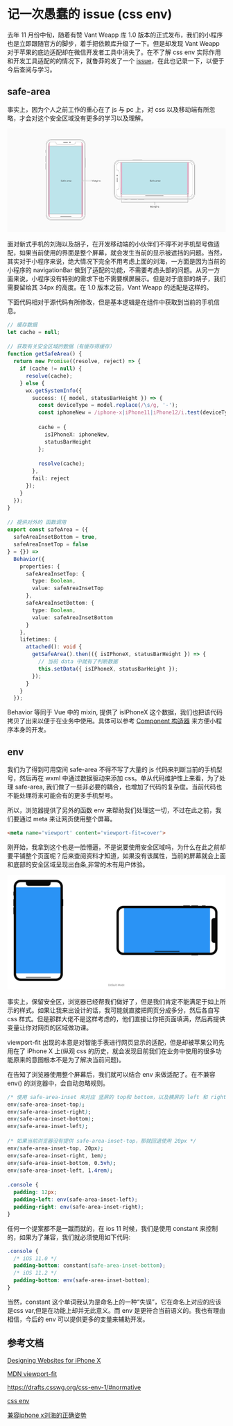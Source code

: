 # 记一次愚蠢的 issue (css env)

去年 11 月份中旬，随着有赞 Vant Weapp 库 1.0 版本的正式发布，我们的小程序也是立即跟随官方的脚步，着手把依赖库升级了一下。但是却发现 Vant Weapp 对于苹果的底边适配却在微信开发者工具中消失了。在不了解 css env 实际作用和开发工具适配的的情况下，就鲁莽的发了一个 [issue](https://github.com/youzan/vant-weapp/issues/2264)，在此也记录一下，以便于今后查阅与学习。

## safe-area

事实上，因为个人之前工作的重心在了 js 与 pc 上，对 css 以及移动端有所忽略，才会对这个安全区域没有更多的学习以及理解。

![safe-area](../images/20-01-21/safe-area.png)

面对新式手机的刘海以及胡子，在开发移动端的小伙伴们不得不对手机型号做适配，如果当前使用的界面是整个屏幕，就会发生当前的显示被遮挡的问题。当然，其实对于小程序来说，绝大情况下完全不用考虑上面的刘海，一方面是因为当前的小程序的 navigationBar 做到了适配的功能，不需要考虑头部的问题。从另一方面来说，小程序没有特别的需求下也不需要横屏展示。但是对于底部的胡子，我们需要留给其 34px 的高度。在 1.0 版本之前，Vant Weapp 的适配是这样的。

下面代码相对于源代码有所修改，但是基本逻辑是在组件中获取到当前的手机信息。

```ts
// 缓存数据
let cache = null;

// 获取有关安全区域的数据（有缓存得缓存）
function getSafeArea() {
  return new Promise((resolve, reject) => {
    if (cache != null) {
      resolve(cache);
    } else {
      wx.getSystemInfo({
        success: ({ model, statusBarHeight }) => {
          const deviceType = model.replace(/\s/g, '-');
          const iphoneNew = /iphone-x|iPhone11|iPhone12/i.test(deviceType);
		  
          cache = {
            isIPhoneX: iphoneNew,
            statusBarHeight
          };

          resolve(cache);
        },
        fail: reject
      });
    }
  });
}

// 提供对外的 函数调用
export const safeArea = ({
  safeAreaInsetBottom = true,
  safeAreaInsetTop = false
} = {}) =>
  Behavior({
    properties: {
      safeAreaInsetTop: {
        type: Boolean,
        value: safeAreaInsetTop
      },
      safeAreaInsetBottom: {
        type: Boolean,
        value: safeAreaInsetBottom
      }
    },
    lifetimes: {
      attached(): void {
        getSafeArea().then(({ isIPhoneX, statusBarHeight }) => {
          // 当前 data 中就有了判断数据 
          this.setData({ isIPhoneX, statusBarHeight });
        });
      }
    }
  });
```

Behavior 等同于 Vue 中的 mixin, 提供了 isIPhoneX 这个数据，我们也把该代码拷贝了出来以便于在业务中使用。具体可以参考 [Component 构造器](https://developers.weixin.qq.com/miniprogram/dev/framework/custom-component/component.html) 来方便小程序本身的开发。

## env

我们为了得到可用空间 safe-area 不得不写了大量的 js 代码来判断当前的手机型号，然后再在 wxml 中通过数据驱动来添加 css。单从代码维护性上来看，为了处理 safe-area, 我们做了一些非必要的耦合，也增加了代码的复杂度。当前代码也不能处理将来可能会有的更多手机型号。

所以，浏览器提供了另外的函数 env 来帮助我们处理这一切，不过在此之前，我们要通过 meta 来让网页使用整个屏幕。

```html
<meta name='viewport' content='viewport-fit=cover'>
```

刚开始，我拿到这个也是一脸懵逼，不是说要使用安全区域吗，为什么在此之前却要平铺整个页面呢？后来查阅资料才知道，如果没有该属性，当前的屏幕就会上面和底部的安全区域呈现出白条,非常的木有用户体验。

![default](../images/20-01-21/default.png)

事实上，保留安全区，浏览器已经帮我们做好了，但是我们肯定不能满足于如上所示的样式。如果让我来出设计的话，我可能就直接把网页分成多分，然后各自写css 样式。但是那群大佬不是这样考虑的，他们直接让你把页面填满，然后再提供变量让你对网页的区域做功课。

viewport-fit 出现的本意是对智能手表进行网页显示的适配，但是却被苹果公司先用在了 iPhone X 上(纵观 css 的历史，就会发现目前我们在业务中使用的很多功能原来的意图根本不是为了解决当前问题)。

在告知了浏览器使用整个屏幕后，我们就可以结合 env 来做适配了。在不兼容 env() 的浏览器中，会自动忽略规则。

```css
/* 使用 safe-area-inset 来对应 竖屏的 top和 bottom，以及横屏的 left 和 right*/
env(safe-area-inset-top);
env(safe-area-inset-right);
env(safe-area-inset-bottom);
env(safe-area-inset-left);

/* 如果当前浏览器没有提供 safe-area-inset-top，那就回退使用 20px */
env(safe-area-inset-top, 20px);
env(safe-area-inset-right, 1em);
env(safe-area-inset-bottom, 0.5vh);
env(safe-area-inset-left, 1.4rem);

.console {
  padding: 12px;
  padding-left: env(safe-area-inset-left);
  padding-right: env(safe-area-inset-right);
}
```

任何一个提案都不是一蹴而就的，在 ios 11 时候，我们是使用 constant 来控制的，如果为了兼容，我们就必须使用如下代码:

```css
.console {
  /* iOS 11.0 */
  padding-bottom: constant(safe-area-inset-bottom);
  /* iOS 11.2 */
  padding-bottom: env(safe-area-inset-bottom);
}
```

当然，constant 这个单词我认为是命名上的一种“失误”，它在命名上对应的应该是css var,但是在功能上却并无此意义。而 env 是更符合当前语义的。我也有理由相信，今后的 env 可以提供更多的变量来辅助开发。


## 参考文档

[Designing Websites for iPhone X](https://webkit.org/blog/7929/designing-websites-for-iphone-x/)

[MDN viewport-fit](https://developer.mozilla.org/en-US/docs/Web/CSS/@viewport/viewport-fit)

https://drafts.csswg.org/css-env-1/#normative

[css env](https://drafts.csswg.org/css-env/)

[兼容iphone x刘海的正确姿势](https://juejin.im/post/5be95fbef265da61327ed8e0)